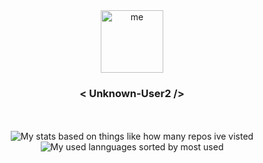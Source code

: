 <div align="center">
  <img alt="me" width="100" src="https://avatars.githubusercontent.com/u/46464404?v=4"><h3>< Unknown-User2 /></h3><br><br>
<img alt="My stats based on things like how many repos ive visted" src="https://raw.githubusercontent.com/Unknown-User2/github-stats/master/generated/overview.svg">
<img alt="My used lannguages sorted by most used" src="https://raw.githubusercontent.com/Unknown-User2/github-stats/master/generated/languages.svg">
</div>
